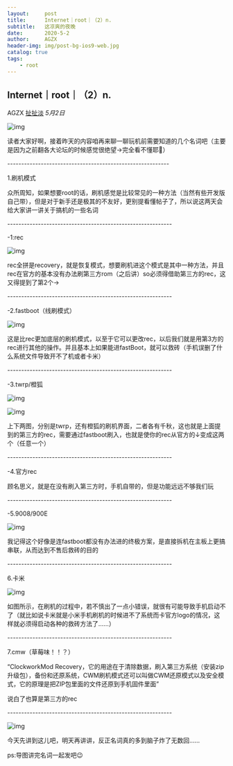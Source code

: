 ```yaml
---
layout:     post
title:      Internet｜root｜（2）n.
subtitle:   这凉爽的夜晚
date:       2020-5-2
author:     AGZX
header-img: img/post-bg-ios9-web.jpg
catalog: true
tags:
    - root
---
```

## Internet｜root｜（2）n.

AGZX [扯扯淡](javascript:void(0);) *5月2日*



![img](https://mmbiz.qpic.cn/mmbiz_jpg/tMsLbdfwxoPLn6qR6L6ibZWB0ia7tBqqFkLrRBtCBtkukFJCrkGeFVBhenh4uSfiaQlDv1CmoSrYlB0FyXia29BeIw/640?wx_fmt=jpeg&tp=webp&wxfrom=5&wx_lazy=1&wx_co=1)

读者大家好啊，接着昨天的内容咱再来聊一聊玩机前需要知道的几个名词吧（主要是因为之前翻各大论坛的时候感觉很绝望→完全看不懂耶🌝）



\----------------------------------------------------------

1.刷机模式



众所周知，如果想要root的话，刷机感觉是比较常见的一种方法（当然有些开发版自己带），但是对于新手还是极其的不友好，更别提看懂帖子了，所以说这两天会给大家讲一讲关于搞机的一些名词

\-----------------------------------------------------------

-1:rec



![img](https://mmbiz.qpic.cn/mmbiz_jpg/tMsLbdfwxoPLn6qR6L6ibZWB0ia7tBqqFkoX44PuB6Mz7pT3fbC829IK0QbXUaJFc4x6UKLvVlBEiclJIRic9sp2Mg/640?wx_fmt=jpeg&tp=webp&wxfrom=5&wx_lazy=1&wx_co=1)

rec全拼是recovery，就是恢复模式，想要刷机进这个模式是其中一种方法，并且rec在官方的基本没有办法刷第三方rom（之后讲）so必须得借助第三方的rec，这又得提到了第2个→

\-----------------------------------------------------------

-2.fastboot（线刷模式）



![img](https://mmbiz.qpic.cn/mmbiz_jpg/tMsLbdfwxoPLn6qR6L6ibZWB0ia7tBqqFkzSpZ13Hu8rJ7WA3eMDrnrIKkYZ7Vto2OrnbfBAZqKKg5sWJaia3vdaQ/640?wx_fmt=jpeg&tp=webp&wxfrom=5&wx_lazy=1&wx_co=1)

这是比rec更加底层的刷机模式，以至于它可以更改rec，以后我们就是用第3方的rec进行其他的操作。并且基本上如果能进fastBoot，就可以救砖（手机误删了什么系统文件导致开不了机或者卡米）

\-----------------------------------------------------------

-3.twrp/橙狐

![img](https://mmbiz.qpic.cn/mmbiz_jpg/tMsLbdfwxoPLn6qR6L6ibZWB0ia7tBqqFk9vVWMFhbbdQASHLX6l6z2mbn8SCib3Ead0ThF1qW5fut3fDgT5fjWFw/640?wx_fmt=jpeg&tp=webp&wxfrom=5&wx_lazy=1&wx_co=1)

![img](https://mmbiz.qpic.cn/mmbiz_jpg/tMsLbdfwxoPLn6qR6L6ibZWB0ia7tBqqFkWVGzcI3PcAjtMe5ZkUf4V5dIhpLwB6icJpZvamtR5wm0Iicpm6pR7H3g/640?wx_fmt=jpeg&tp=webp&wxfrom=5&wx_lazy=1&wx_co=1)

上下两图，分别是twrp，还有橙狐的刷机界面，二者各有千秋，这也就是上面提到的第三方的rec，需要通过fastboot刷入，也就是使你的rec从官方的↓变成这两个（任意一个）

\-----------------------------------------------------------

-4.官方rec

顾名思义，就是在没有刷入第三方时，手机自带的，但是功能远远不够我们玩

\-----------------------------------------------------------

-5.9008/900E



![img](https://mmbiz.qpic.cn/mmbiz_jpg/tMsLbdfwxoPLn6qR6L6ibZWB0ia7tBqqFkSsMMmLdkL14HEelGf9vUPNXGVo85cv3eNzm6Y9DSamEcDBP0FicFGEA/640?wx_fmt=jpeg&tp=webp&wxfrom=5&wx_lazy=1&wx_co=1)

我记得这个好像是连fastboot都没有办法进的终极方案，是直接拆机在主板上更搞串联，从而达到不售后救砖的目的

\-----------------------------------------------------------

6.卡米

![img](https://mmbiz.qpic.cn/mmbiz_jpg/tMsLbdfwxoPLn6qR6L6ibZWB0ia7tBqqFkTuaomgfHOFzPNUib5ic1QEw3L9SW6xRaYZXL7drZMic2H7dXxbVEtCNSg/640?wx_fmt=jpeg&tp=webp&wxfrom=5&wx_lazy=1&wx_co=1)

如图所示，在刷机的过程中，若不慎出了一点小错误，就很有可能导致手机启动不了（就比如说卡米就是小米手机刷机的时候进不了系统而卡官方logo的情况，这样就必须得启动各种的救砖方法了……）

\-----------------------------------------------------------

7.cmw（草莓味！！？）

“ClockworkMod Recovery，它的用途在于清除数据，刷入第三方系统（安装zip升级包），备份和还原系统，CWM刷机模式还可以叫做CWM还原模式以及安全模式，它的原理是把ZIP包里面的文件还原到手机固件里面”

说白了也算是第三方的rec

\-----------------------------------------------------------

![img](https://mmbiz.qpic.cn/mmbiz_jpg/tMsLbdfwxoPLn6qR6L6ibZWB0ia7tBqqFkLxUpvbAVncobs6Lbkwek41ia70NSU0R4bGNcqOGDLrkl4SvtZyPaCLg/640?wx_fmt=jpeg&tp=webp&wxfrom=5&wx_lazy=1&wx_co=1)

今天先讲到这儿吧，明天再讲讲，反正名词真的多到脑子炸了无数回……

ps:导图讲完名词一起发吧😉